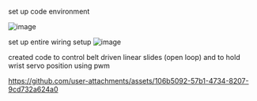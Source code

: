 set up code environment

![image](https://github.com/user-attachments/assets/d266184f-8fdb-426e-a621-127b4f5d6ce8)

set up entire wiring setup
![image](https://github.com/user-attachments/assets/ac4a939f-a14c-401f-a11e-8cfbb2f07bea)


created code to control belt driven linear slides (open loop) and to hold wrist servo position using pwm



https://github.com/user-attachments/assets/106b5092-57b1-4734-8207-9cd732a624a0

